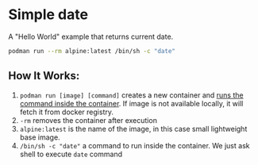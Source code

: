 # Simple date
A "Hello World" example that returns current date.

```bash
podman run --rm alpine:latest /bin/sh -c "date"
```
## How It Works:
1. `podman run [image] [command]` creates a new container and [runs the command inside the container](https://docs.podman.io/en/latest/markdown/podman-run.1.html). If image is not available locally, it will fetch it from docker registry.
1. `-rm` removes the container after execution
1. `alpine:latest` is the name of the image, in this case small lightweight base image.
1. `/bin/sh -c "date"` a command to run inside the container. We just ask shell to execute `date` command

